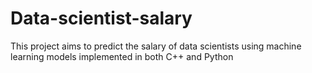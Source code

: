 # Data-scientist-salary
This project aims to predict the salary of data scientists using machine learning models implemented in both C++ and Python
